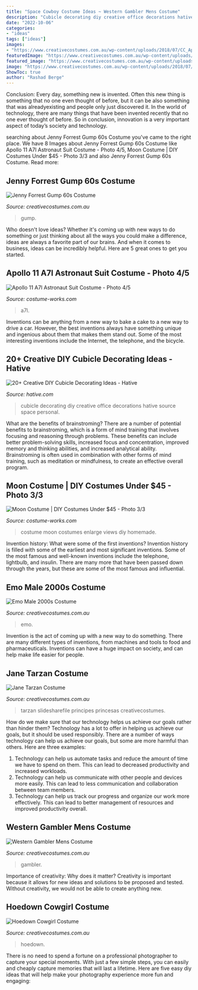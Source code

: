 ```yaml
---
title: "Space Cowboy Costume Ideas ~ Western Gambler Mens Costume"
description: "Cubicle decorating diy creative office decorations hative source space personal"
date: "2022-10-06"
categories:
- "ideas"
tags: ["ideas"]
images:
- "https://www.creativecostumes.com.au/wp-content/uploads/2018/07/CC_April_18_259-768x1024.jpg"
featuredImage: "https://www.creativecostumes.com.au/wp-content/uploads/2018/07/CC_April_18_051-768x1024.jpg"
featured_image: "https://www.creativecostumes.com.au/wp-content/uploads/2018/07/CC_April_18_259-768x1024.jpg"
image: "https://www.creativecostumes.com.au/wp-content/uploads/2018/07/CC_April_18_259-768x1024.jpg"
ShowToc: true
author: "Rashad Berge"
---
```



Conclusion:
Every day, something new is invented. Often this new thing is something that no one even thought of before, but it can be also something that was alreadyexisting and people only just discovered it. In the world of technology, there are many things that have been invented recently that no one ever thought of before. So in conclusion, innovation is a very important aspect of today’s society and technology.

	

		
searching about Jenny Forrest Gump 60s Costume you've came to the right place. We have 8 Images about Jenny Forrest Gump 60s Costume like Apollo 11 A7l Astronaut Suit Costume - Photo 4/5, Moon Costume | DIY Costumes Under $45 - Photo 3/3 and also Jenny Forrest Gump 60s Costume. Read more:
		
    
## Jenny Forrest Gump 60s Costume

<img loading=lazy src="https://www.creativecostumes.com.au/wp-content/uploads/2018/07/CC_April_18_051-768x1024.jpg" onerror="this.onerror=null;this.src='https://tse2.mm.bing.net/th?id=OIP.Zhlg_zvWFvqi0N8Mn0D5DQHaJ4&amp;pid=15.1';" alt="Jenny Forrest Gump 60s Costume">

_Source: creativecostumes.com.au_

>gump. 

	

Who doesn't love ideas? Whether it's coming up with new ways to do something or just thinking about all the ways you could make a difference, ideas are always a favorite part of our brains. And when it comes to business, ideas can be incredibly helpful. Here are 5 great ones to get you started.

    
## Apollo 11 A7l Astronaut Suit Costume - Photo 4/5

<img loading=lazy src="https://photos.costume-works.com/full/apollo_11_a7l_astronaut_suit-30129-4.jpg" onerror="this.onerror=null;this.src='https://tse3.mm.bing.net/th?id=OIP.r9dXwj1sGGuP36-8hbfMhQHaJ3&amp;pid=15.1';" alt="Apollo 11 A7l Astronaut Suit Costume - Photo 4/5">

_Source: costume-works.com_

>a7l. 

	

Inventions can be anything from a new way to bake a cake to a new way to drive a car. However, the best inventions always have something unique and ingenious about them that makes them stand out. Some of the most interesting inventions include the Internet, the telephone, and the bicycle.

    
## 20+ Creative DIY Cubicle Decorating Ideas - Hative

<img loading=lazy src="https://hative.com/wp-content/uploads/2014/06/cubicle-decorating-ideas/18-office-cubicle-decorating-ideas.jpg" onerror="this.onerror=null;this.src='https://tse3.mm.bing.net/th?id=OIP.XeWUNp-WD1s-Jr989_AFiQHaJK&amp;pid=15.1';" alt="20+ Creative DIY Cubicle Decorating Ideas - Hative">

_Source: hative.com_

>cubicle decorating diy creative office decorations hative source space personal. 

	

What are the benefits of brainstroming?
There are a number of potential benefits to brainstroming, which is a form of mind training that involves focusing and reasoning through problems. These benefits can include better problem-solving skills, increased focus and concentration, improved memory and thinking abilities, and increased analytical ability. Brainstroming is often used in combination with other forms of mind training, such as meditation or mindfulness, to create an effective overall program.

    
## Moon Costume | DIY Costumes Under $45 - Photo 3/3

<img loading=lazy src="https://photos.costume-works.com/full/moon2.jpg" onerror="this.onerror=null;this.src='https://tse3.mm.bing.net/th?id=OIP.32dLkTZX09iULtGWZxLCPgHaLH&amp;pid=15.1';" alt="Moon Costume | DIY Costumes Under $45 - Photo 3/3">

_Source: costume-works.com_

>costume moon costumes enlarge views diy homemade. 

	

Invention history: What were some of the first inventions?
Invention history is filled with some of the earliest and most significant inventions. Some of the most famous and well-known inventions include the telephone, lightbulb, and insulin. There are many more that have been passed down through the years, but these are some of the most famous and influential.

    
## Emo Male 2000s Costume

<img loading=lazy src="https://www.creativecostumes.com.au/wp-content/uploads/2017/03/unspecified1-768x1024.jpg" onerror="this.onerror=null;this.src='https://tse1.mm.bing.net/th?id=OIP.XgzqDVqLwYTWgVOXh4xakQHaJ4&amp;pid=15.1';" alt="Emo Male 2000s Costume">

_Source: creativecostumes.com.au_

>emo. 

	

Invention is the act of coming up with a new way to do something. There are many different types of inventions, from machines and tools to food and pharmaceuticals. Inventions can have a huge impact on society, and can help make life easier for people.

    
## Jane Tarzan Costume

<img loading=lazy src="https://www.creativecostumes.com.au/wp-content/uploads/2018/07/CC_April_18_162-768x1024.jpg" onerror="this.onerror=null;this.src='https://tse3.mm.bing.net/th?id=OIP.rOEhoOk5CZ20X8ouqhXODwHaJ4&amp;pid=15.1';" alt="Jane Tarzan Costume">

_Source: creativecostumes.com.au_

>tarzan slidesharefile principes princesas creativecostumes. 

	

How do we make sure that our technology helps us achieve our goals rather than hinder them?
Technology has a lot to offer in helping us achieve our goals, but it should be used responsibly. There are a number of ways technology can help us achieve our goals, but some are more harmful than others. Here are three examples: 
1. Technology can help us automate tasks and reduce the amount of time we have to spend on them. This can lead to decreased productivity and increased workloads. 
2. Technology can help us communicate with other people and devices more easily. This can lead to less communication and collaboration between team members. 
3. Technology can help us track our progress and organize our work more effectively. This can lead to better management of resources and improved productivity overall.

    
## Western Gambler Mens Costume

<img loading=lazy src="https://www.creativecostumes.com.au/wp-content/uploads/2015/08/BCP_8279-768x1024.jpg" onerror="this.onerror=null;this.src='https://tse2.mm.bing.net/th?id=OIP.JNmPnD28kKMWd-EKkSEYCQHaJ4&amp;pid=15.1';" alt="Western Gambler Mens Costume">

_Source: creativecostumes.com.au_

>gambler. 

	

Importance of creativity: Why does it matter?
Creativity is important because it allows for new ideas and solutions to be proposed and tested. Without creativity, we would not be able to create anything new.

    
## Hoedown Cowgirl Costume

<img loading=lazy src="https://www.creativecostumes.com.au/wp-content/uploads/2018/07/CC_April_18_259-768x1024.jpg" onerror="this.onerror=null;this.src='https://tse3.mm.bing.net/th?id=OIP.MkY7Cqs5fjcmBgCh3W7NbgHaJ4&amp;pid=15.1';" alt="Hoedown Cowgirl Costume">

_Source: creativecostumes.com.au_

>hoedown. 

	

There is no need to spend a fortune on a professional photographer to capture your special moments. With just a few simple steps, you can easily and cheaply capture memories that will last a lifetime. Here are five easy diy ideas that will help make your photography experience more fun and engaging:

